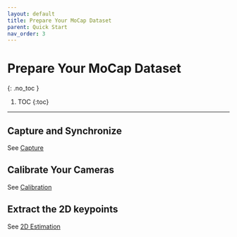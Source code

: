 ```yaml
---
layout: default
title: Prepare Your MoCap Dataset
parent: Quick Start
nav_order: 3
---
```


# Prepare Your MoCap Dataset
{: .no_toc }

1. TOC
{:toc}
---

## Capture and Synchronize

See [Capture](./capture.md)

## Calibrate Your Cameras

See [Calibration](./calibration.md)

## Extract the 2D keypoints

See [2D Estimation](./estimate2d.md)

